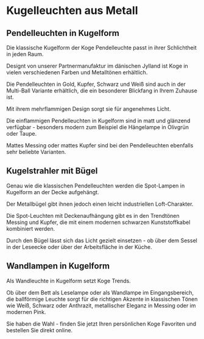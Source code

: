 Kugelleuchten aus Metall
========================

Pendelleuchten in Kugelform
---------------------------

Die klassische Kugelform der Koge Pendelleuchte passt in ihrer Schlichtheit in jeden Raum.

Designt von unserer Partnermanufaktur im dänischen Jylland ist Koge in vielen verschiedenen Farben und Metalltönen erhältlich.

Die Pendelleuchten in Gold, Kupfer, Schwarz und Weiß sind auch in der Multi-Ball Variante erhältlich, die ein besonderer Blickfang in Ihrem Zuhause ist.

Mit ihrem mehrflammigen Design sorgt sie für angenehmes Licht.

Die einflammigen Pendelleuchten in Kugelform sind in matt und glänzend verfügbar - besonders modern zum Beispiel die Hängelampe in Olivgrün oder Taupe.

Mattes Messing oder mattes Kupfer sind bei den Pendelleuchten ebenfalls sehr beliebte Varianten.

Kugelstrahler mit Bügel
-----------------------

Genau wie die klassischen Pendelleuchten werden die Spot-Lampen in Kugelform an der Decke aufgehängt.

Der Metallbügel gibt ihnen jedoch einen leicht industriellen Loft-Charakter.

Die Spot-Leuchten mit Deckenaufhängung gibt es in den Trendtönen Messing und Kupfer, die mit einem modernen schwarzen Kunststoffkabel kombiniert werden.

Durch den Bügel lässt sich das Licht gezielt einsetzen - ob über dem Sessel in der Leseecke oder über der Arbeitsfläche in der Küche.

Wandlampen in Kugelform
-----------------------

Als Wandleuchte in Kugelform setzt Koge Trends.

Ob über dem Bett als Leselampe oder als Wandlampe im Eingangsbereich, die ballförmige Leuchte sorgt für die richtigen Akzente in klassischen Tönen wie Weiß, Schwarz oder Anthrazit, metallischer Eleganz in Messing oder im modernen Pink.

Sie haben die Wahl - finden Sie jetzt Ihren persönlichen Koge Favoriten und bestellen Sie direkt online.
